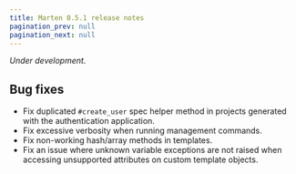 ```yaml
---
title: Marten 0.5.1 release notes
pagination_prev: null
pagination_next: null
---
```


_Under development._

## Bug fixes

* Fix duplicated `#create_user` spec helper method in projects generated with the authentication application.
* Fix excessive verbosity when running management commands.
* Fix non-working hash/array methods in templates.
* Fix an issue where unknown variable exceptions are not raised when accessing unsupported attributes on custom template objects.
